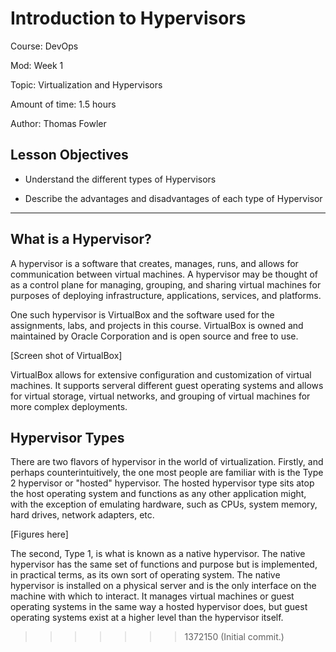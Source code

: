 # **Introduction to Hypervisors**

Course: DevOps

Mod: Week 1

Topic: Virtualization and Hypervisors

Amount of time: 1.5 hours

Author: Thomas Fowler

## **Lesson Objectives**

* Understand the different types of Hypervisors

* Describe the advantages and disadvantages of each
type of Hypervisor

--------------------------------------------

## **What is a Hypervisor?**

A hypervisor is a software that creates, manages, runs, and
allows for communication between virtual machines. A hypervisor
may be thought of as a control plane for managing, grouping, and
sharing virtual machines for purposes of deploying
infrastructure, applications, services, and platforms.

One such hypervisor is VirtualBox and the software used
for the assignments, labs, and projects in this course.
VirtualBox is owned and maintained by Oracle Corporation and is
open source and free to use.

[Screen shot of VirtualBox]

VirtualBox allows for extensive configuration and customization
of virtual machines. It supports serveral different guest
operating systems and allows for virtual storage, virtual
networks, and grouping of virtual machines for more complex
deployments.

## **Hypervisor Types**

There are two flavors of hypervisor in the world of
virtualization. Firstly, and perhaps counterintuitively,
the one most people are familiar with is the Type 2
hypervisor or "hosted" hypervisor. The hosted hypervisor type
sits atop the host operating system and functions as any other
application might, with the exception of emulating hardware,
such as CPUs, system memory, hard drives, network adapters,
etc.

[Figures here]

The second, Type 1, is what is known as a native hypervisor.
The native hypervisor has the same set of functions and purpose
but is implemented, in practical terms, as its own sort of
operating system. The native hypervisor is installed on a
physical server and is the only interface on the machine with
which to interact. It manages virtual machines or guest
operating systems in the same way a hosted hypervisor does, but
guest operating systems exist at a higher level than the
hypervisor itself.

























>>>>>>> 1372150 (Initial commit.)

